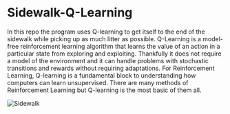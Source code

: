 # Sidewalk-Q-Learning
In this repo the program uses Q-learning to get itself to the end of the sidewalk while picking up as much litter as possible. Q-Learning is a model-free reinforcement learning algorithm that learns the value of an action in a particular state from exploring and exploiting. Thankfully it does not require a model of the environment and it can handle problems with stochastic transitions and rewards without requiring adaptations. For Reinforcement Learning, Q-learning is a fundamental block to understanding how computers can learn unsupervised. There are many methods of Reinforcement Learning but Q-learning is the most basic of them all. 



![Sidewalk](https://user-images.githubusercontent.com/60107217/169935879-1dc09528-8def-45ae-8e3e-e096f9e50e63.gif)
